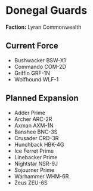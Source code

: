 # Donegal Guards
**Faction:** Lyran Commonwealth
## Current Force
- Bushwacker BSW-X1
- Commando COM-2D
- Griffin GRF-1N
- Wolfhound WLF-1
## Planned Expansion
- Adder Prime
- Archer ARC-2R
- Axman AXM-1N
- Banshee BNC-3S
- Crusader CRD-3R
- Hunchback HBK-4G
- Ice Ferret Prime
- Linebacker Prime
- Nightstar NSR-9J
- Sojourner Prime
- Warhammer WHM-6R
- Zeus ZEU-6S
